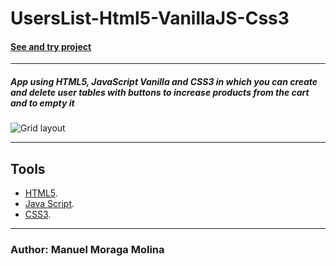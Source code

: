 ﻿# UsersList-Html5-VanillaJS-Css3

#### [See and try project](https://lista-de-usuarios-js-class-bootstrap.netlify.app/)

***
 ##### App using HTML5, JavaScript Vanilla and CSS3 in which you can create and delete user tables with buttons to increase products from the cart and to empty it  

![Grid layout](table.gif)


***

## Tools
* [HTML5](https://developer.mozilla.org/en-US/docs/Web/Guide/HTML/HTML5).
* [Java Script](https://developer.mozilla.org/en-US/docs/Web/JavaScript).
* [CSS3](https://desarrolloweb.com/manuales/css3.html).
***

### Author: Manuel Moraga Molina
